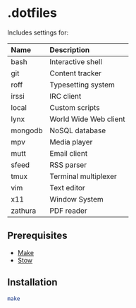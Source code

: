 # .dotfiles

Includes settings for:

| Name    | Description           |
| :------ | :-------------------- |
| bash    | Interactive shell     |
| git     | Content tracker       |
| roff    | Typesetting system    |
| irssi   | IRC client            |
| local   | Custom scripts        |
| lynx    | World Wide Web client |
| mongodb | NoSQL database        |
| mpv     | Media player          |
| mutt    | Email client          |
| sfeed   | RSS parser            |
| tmux    | Terminal multiplexer  |
| vim     | Text editor           |
| x11     | Window System         |
| zathura | PDF reader            |

## Prerequisites

- [Make](https://www.gnu.org/software/make/)
- [Stow](https://www.gnu.org/software/stow/)

## Installation

```sh
make
```
